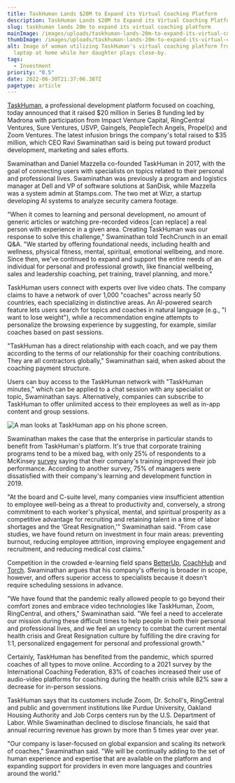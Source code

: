 ```yaml
---
title: TaskHuman Lands $20M to Expand its Virtual Coaching Platform
description: TaskHuman Lands $20M to Expand its Virtual Coaching Platform
slug: taskhuman lands 20m to expand its virtual coaching platform
mainImage: /images/uploads/taskhuman-lands-20m-to-expand-its-virtual-coaching-platform-featured.jpg
thumbImage: /images/uploads/taskhuman-lands-20m-to-expand-its-virtual-coaching-platform-thumb.jpg
alt: Image of woman utilizing TaskHuman's virtual coaching platform from her
  laptop at home while her daughter plays close-by.
tags:
  - Investment
priority: "0.5"
date: 2022-06-30T21:37:06.387Z
pagetype: article
---
```

[TaskHuman](http://taskhuman.com/), a professional development platform focused on coaching, today announced that it raised $20 million in Series B funding led by Madrona with participation from Impact Venture Capital, RingCentral Ventures, Sure Ventures, USVP, Gaingels, PeopleTech Angels, Propel(x) and Zoom Ventures. The latest infusion brings the company's total raised to $35 million, which CEO Ravi Swaminathan said is being put toward product development, marketing and sales efforts.

Swaminathan and Daniel Mazzella co-founded TaskHuman in 2017, with the goal of connecting users with specialists on topics related to their personal and professional lives. Swaminathan was previously a program and logistics manager at Dell and VP of software solutions at SanDisk, while Mazzella was a system admin at Stamps.com. The two met at Wizr, a startup developing AI systems to analyze security camera footage.

"When it comes to learning and personal development, no amount of generic articles or watching pre-recorded videos \[can replace] a real person with experience in a given area. Creating TaskHuman was our response to solve this challenge," Swaminathan told TechCrunch in an email Q&A. "We started by offering foundational needs, including health and wellness, physical fitness, mental, spiritual, emotional wellbeing, and more. Since then, we've continued to expand and support the entire needs of an individual for personal and professional growth, like financial wellbeing, sales and leadership coaching, pet training, travel planning, and more."

TaskHuman users connect with experts over live video chats. The company claims to have a network of over 1,000 "coaches" across nearly 50 countries, each specializing in distinctive areas. An AI-powered search feature lets users search for topics and coaches in natural language (e.g., "I want to lose weight"), while a recommendation engine attempts to personalize the browsing experience by suggesting, for example, similar coaches based on past sessions.

"TaskHuman has a direct relationship with each coach, and we pay them according to the terms of our relationship for their coaching contributions. They are all contractors globally," Swaminathan said, when asked about the coaching payment structure.

Users can buy access to the TaskHuman network with "TaskHuman minutes," which can be applied to a chat session with any specialist or topic, Swaminathan says. Alternatively, companies can subscribe to TaskHuman to offer unlimited access to their employees as well as in-app content and group sessions.

![A man looks at TaskHuman app on his phone screen.](/images/uploads/taskhuman-to-host-live-expert-and-coaching-panel-on-leading-organizations-through-uncertainty-featured.jpg)

Swaminathan makes the case that the enterprise in particular stands to benefit from TaskHuman's platform. It's true that corporate training programs tend to be a mixed bag, with only 25% of respondents to a McKinsey [survey](http://www.mckinsey.com/business-functions/organization/our-insights/getting-more-from-your-training-programs) saying that their company's training improved their job performance. According to another survey, 75% of managers were dissatisfied with their company's learning and development function in 2019.

"At the board and C-suite level, many companies view insufficient attention to employee well-being as a threat to productivity and, conversely, a strong commitment to each worker's physical, mental, and spiritual prosperity as a competitive advantage for recruiting and retaining talent in a time of labor shortages and the ‘Great Resignation,'" Swaminathan said. "From case studies, we have found return on investment in four main areas: preventing burnout, reducing employee attrition, improving employee engagement and recruitment, and reducing medical cost claims."

Competition in the crowded e-learning field spans [BetterUp](https://techcrunch.com/2019/06/12/betterup-raises-103m-to-fast-track-employee-learning-and-development/), [CoachHub](https://techcrunch.com/2022/06/14/coachhubraises-200m-led-by-sofina-and-softbank-vision-fund-2/) and [Torch](https://techcrunch.com/2019/04/03/torch-executive-coaching/). Swaminathan argues that his company's offering is broader in scope, however, and offers superior access to specialists because it doesn't require scheduling sessions in advance.

"We have found that the pandemic really allowed people to go beyond their comfort zones and embrace video technologies like TaskHuman, Zoom, RingCentral, and others," Swaminathan said. "We feel a need to accelerate our mission during these difficult times to help people in both their personal and professional lives, and we feel an urgency to combat the current mental health crisis and Great Resignation culture by fulfilling the dire craving for 1:1, personalized engagement for personal and professional growth."

Certainly, TaskHuman has benefited from the pandemic, which spurred coaches of all types to move online. According to a 2021 survey by the International Coaching Federation, 83% of coaches increased their use of audio-video platforms for coaching during the health crisis while 82% saw a decrease for in-person sessions.

TaskHuman says that its customers include Zoom, Dr. Scholl's, RingCentral and public and government institutions like Purdue University, Oakland Housing Authority and Job Corps centers run by the U.S. Department of Labor. While Swaminathan declined to disclose financials, he said that annual recurring revenue has grown by more than 5 times year over year.

"Our company is laser-focused on global expansion and scaling its network of coaches," Swaminathan said. "We will be continually adding to the set of human experience and expertise that are available on the platform and expanding support for providers in even more languages and countries around the world."